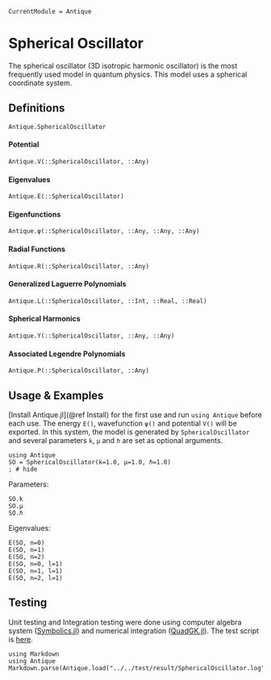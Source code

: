 ```@meta
CurrentModule = Antique
```

# Spherical Oscillator

The spherical oscillator (3D isotropic harmonic oscillator) is the most frequently used model in quantum physics. This model uses a spherical coordinate system.

## Definitions

```@docs; canonical=false
Antique.SphericalOscillator
```

#### Potential
```@docs; canonical=false
Antique.V(::SphericalOscillator, ::Any)
```

#### Eigenvalues
```@docs; canonical=false
Antique.E(::SphericalOscillator)
```

#### Eigenfunctions
```@docs; canonical=false
Antique.ψ(::SphericalOscillator, ::Any, ::Any, ::Any)
```

#### Radial Functions
```@docs; canonical=false
Antique.R(::SphericalOscillator, ::Any)
```

#### Generalized Laguerre Polynomials

```@docs; canonical=false
Antique.L(::SphericalOscillator, ::Int, ::Real, ::Real)
```

#### Spherical Harmonics
```@docs; canonical=false
Antique.Y(::SphericalOscillator, ::Any, ::Any)
```

#### Associated Legendre Polynomials
```@docs; canonical=false
Antique.P(::SphericalOscillator, ::Any)
```

## Usage & Examples

[Install Antique.jl](@ref Install) for the first use and run `using Antique` before each use. The energy `E()`, wavefunction `ψ()` and potential `V()` will be exported. In this system, the model is generated by `SphericalOscillator` and several parameters `k`, `μ` and `ℏ` are set as optional arguments.

```@example SO
using Antique
SO = SphericalOscillator(k=1.0, μ=1.0, ℏ=1.0)
; # hide
```

Parameters:

```@repl SO
SO.k
SO.μ
SO.ℏ
```

Eigenvalues:

```@repl SO
E(SO, n=0)
E(SO, n=1)
E(SO, n=2)
E(SO, n=0, l=1)
E(SO, n=1, l=1)
E(SO, n=2, l=1)
```

## Testing

Unit testing and Integration testing were done using computer algebra system ([Symbolics.jl](https://symbolics.juliasymbolics.org/stable/)) and numerical integration ([QuadGK.jl](https://juliamath.github.io/QuadGK.jl/stable/)). The test script is [here](https://github.com/ohno/Antique.jl/blob/main/test/SphericalOscillator.jl).

```@eval
using Markdown
using Antique
Markdown.parse(Antique.load("../../test/result/SphericalOscillator.log"))
```
